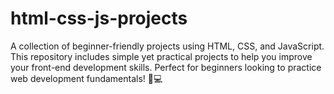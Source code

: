 # html-css-js-projects
A collection of beginner-friendly projects using HTML, CSS, and JavaScript. This repository includes simple yet practical projects to help you improve your front-end development skills. Perfect for beginners looking to practice web development fundamentals! 🚀💻
